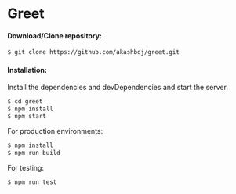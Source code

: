 # Greet

#### Download/Clone repository:
```sh
$ git clone https://github.com/akashbdj/greet.git
```
#### Installation:
Install the dependencies and devDependencies and start the server.

```sh
$ cd greet
$ npm install
$ npm start
```

For production environments:

```sh
$ npm install 
$ npm run build
```

For testing:
```sh
$ npm run test
```
